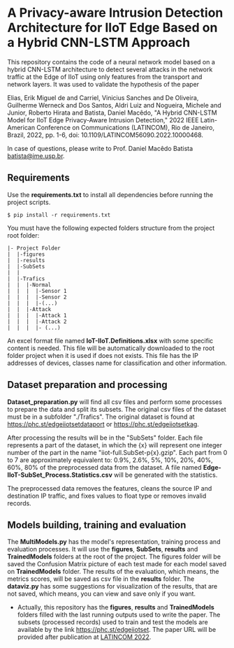 # A Privacy-aware Intrusion Detection Architecture for IIoT Edge Based on a Hybrid CNN-LSTM Approach

This repository contains the code of a neural network model based on a hybrid CNN-LSTM architecture to detect several attacks in the network traffic at the Edge of IIoT using only features from the transport and network layers. It was used to validate the hypothesis of the paper

Elias, Erik Miguel de and Carriel, Vinicius Sanches and De Oliveira, Guilherme Werneck and Dos Santos, Aldri Luiz and Nogueira, Michele and Junior, Roberto Hirata and Batista, Daniel Macêdo, "A Hybrid CNN-LSTM Model for IIoT Edge Privacy-Aware Intrusion Detection," 2022 IEEE Latin-American Conference on Communications (LATINCOM), Rio de Janeiro, Brazil, 2022, pp. 1-6, doi: 10.1109/LATINCOM56090.2022.10000468.

In case of questions, please write to Prof. Daniel Macêdo Batista <batista@ime.usp.br>.

## Requirements
Use the **requirements.txt** to install all dependencies before running the project scripts.
```
$ pip install -r requirements.txt
```

You must have the following expected folders structure from the project root folder:
```
|- Project Folder
|  |-figures
|  |-results 
|  |-SubSets
|  |
|  |-Trafics
|  |  |-Normal
|  |  |  |-Sensor 1
|  |  |  |-Sensor 2
|  |  |  |-(...)
|  |  |-Attack
|  |  |  |-Attack 1
|  |  |  |-Attack 2
|  |  |  |- (...)
```

An excel format file named **IoT-IIoT.Definitions.xlsx** with some specific content is needed. This file will be automatically downloaded to the root folder project when it is used if does not exists. This file has the IP addresses of devices, classes name for classification and other information.

## Dataset preparation and processing
**Dataset_preparation.py** will find all csv files and perform some processes to prepare the data and split its subsets.
The original csv files of the dataset must be in a subfolder "./Trafics". The original dataset is found at <https://phc.st/edgeiiotsetdataport> or <https://phc.st/edgeiiotsetkag>.

After processing the results will be in the "SubSets" folder. Each file represents a part of the dataset, in which the {x} will represent one integer number of the part in the name "iiot-full.SubSet-p{x}.gzip". Each part from 0 to 7 are approximately equivalent to: 0.9%, 2.6%, 5%, 10%, 20%, 40%, 60%, 80% of the preprocessed data from the dataset. A file named **Edge-IIoT-SubSet_Process.Statistics.csv** will be generated with the statistics.

The preprocessed data removes the features, cleans the source IP and destination IP traffic, and fixes values to float type or removes invalid records.

## Models building, training and evaluation
The **MultiModels.py** has the model's representation, training process and evaluation processes. It will use the **figures**, **SubSets**, **results** and **TrainedModels** folders at the root of the project. The figures folder will be saved the Confusion Matrix picture of each test made for each model saved on **TrainedModels** folder. The results of the evaluation, which means, the metrics scores, will be saved as csv file in the **results** folder. The **dataviz.py** has some suggestions for visualization of the results, that are not saved, which means, you can view and save only if you want.

- Actually, this repository has the **figures**, **results** and **TrainedModels** folders filled with the last running outputs used to write the paper. The subsets (processed records) used to train and test the models are available by the link <https://phc.st/edgeiiotset>. The paper URL will be provided after publication at [LATINCOM 2022](https://latincom2022.ieee-latincom.org/program/technical-sessions/).

